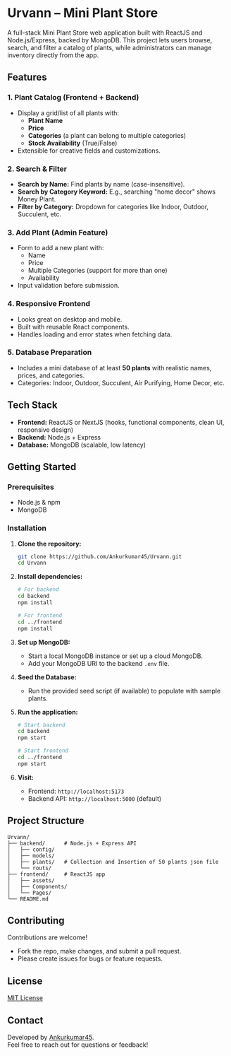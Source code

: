 # Urvann – Mini Plant Store

A full-stack Mini Plant Store web application built with ReactJS and Node.js/Express, backed by MongoDB. This project lets users browse, search, and filter a catalog of plants, while administrators can manage inventory directly from the app.

## Features

### 1. Plant Catalog (Frontend + Backend)
- Display a grid/list of all plants with:
  - **Plant Name**
  - **Price**
  - **Categories** (a plant can belong to multiple categories)
  - **Stock Availability** (True/False)
- Extensible for creative fields and customizations.

### 2. Search & Filter
- **Search by Name:** Find plants by name (case-insensitive).
- **Search by Category Keyword:** E.g., searching "home decor" shows Money Plant.
- **Filter by Category:** Dropdown for categories like Indoor, Outdoor, Succulent, etc.

### 3. Add Plant (Admin Feature)
- Form to add a new plant with:
  - Name
  - Price
  - Multiple Categories (support for more than one)
  - Availability
- Input validation before submission.

### 4. Responsive Frontend
- Looks great on desktop and mobile.
- Built with reusable React components.
- Handles loading and error states when fetching data.

### 5. Database Preparation
- Includes a mini database of at least **50 plants** with realistic names, prices, and categories.
- Categories: Indoor, Outdoor, Succulent, Air Purifying, Home Decor, etc.

## Tech Stack

- **Frontend:** ReactJS or NextJS (hooks, functional components, clean UI, responsive design)
- **Backend:** Node.js + Express
- **Database:** MongoDB (scalable, low latency)

## Getting Started

### Prerequisites

- Node.js & npm
- MongoDB

### Installation

1. **Clone the repository:**
   ```bash
   git clone https://github.com/Ankurkumar45/Urvann.git
   cd Urvann
   ```

2. **Install dependencies:**
   ```bash
   # For backend
   cd backend
   npm install

   # For frontend
   cd ../frontend
   npm install
   ```

3. **Set up MongoDB:**
   - Start a local MongoDB instance or set up a cloud MongoDB.
   - Add your MongoDB URI to the backend `.env` file.

4. **Seed the Database:**
   - Run the provided seed script (if available) to populate with sample plants.

5. **Run the application:**
   ```bash
   # Start backend
   cd backend
   npm start

   # Start frontend
   cd ../frontend
   npm start
   ```

6. **Visit:**  
   - Frontend: `http://localhost:5173`
   - Backend API: `http://localhost:5000` (default)

## Project Structure

```plaintext
Urvann/
├── backend/      # Node.js + Express API
│   ├── config/
│   ├── models/
│   ├── plants/   # Collection and Insertion of 50 plants json file
│   └── routs/
├── frontend/     # ReactJS app
│   ├── assets/
│   ├── Components/
│   └── Pages/
└── README.md
```

## Contributing

Contributions are welcome!  
- Fork the repo, make changes, and submit a pull request.
- Please create issues for bugs or feature requests.

## License

[MIT License](LICENSE)

## Contact

Developed by [Ankurkumar45](https://github.com/Ankurkumar45).  
Feel free to reach out for questions or feedback!
